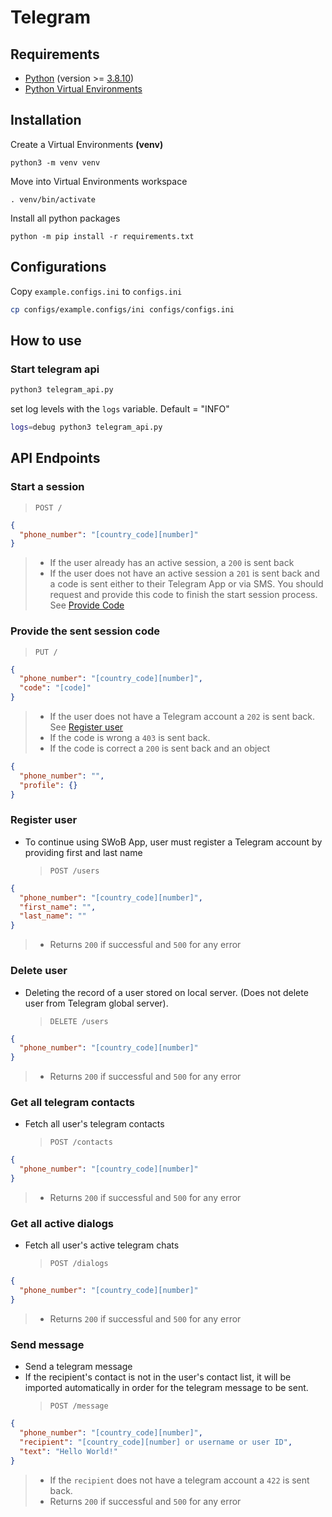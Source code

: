 # Telegram

## Requirements

- [Python](https://www.python.org/) (version >= [3.8.10](https://www.python.org/downloads/release/python-3810/))
- [Python Virtual Environments](https://docs.python.org/3/tutorial/venv.html)

## Installation

Create a Virtual Environments **(venv)**

```
python3 -m venv venv
```

Move into Virtual Environments workspace

```
. venv/bin/activate
```

Install all python packages

```
python -m pip install -r requirements.txt
```

## Configurations

Copy `example.configs.ini` to `configs.ini`

```bash
cp configs/example.configs/ini configs/configs.ini
```

## How to use

### Start telegram api

```bash
python3 telegram_api.py
```

set log levels with the `logs` variable. Default = "INFO"

```bash
logs=debug python3 telegram_api.py
```

## API Endpoints

### Start a session

> `POST /`

```json
{
  "phone_number": "[country_code][number]"
}
```

> - If the user already has an active session, a `200` is sent back
> - If the user does not have an active session a `201` is sent back and a code is sent either to their Telegram App or via SMS.
>   You should request and provide this code to finish the start session process. See [Provide Code](#Provide-the-sent-session-code)

### Provide the sent session code

> `PUT /`

```json
{
  "phone_number": "[country_code][number]",
  "code": "[code]"
}
```

> - If the user does not have a Telegram account a `202` is sent back. See [Register user](#register-user)
> - If the code is wrong a `403` is sent back.
> - If the code is correct a `200` is sent back and an object

```json
{
  "phone_number": "",
  "profile": {}
}
```

### Register user

- To continue using SWoB App, user must register a Telegram account by providing first and last name
  > `POST /users`

```json
{
  "phone_number": "[country_code][number]",
  "first_name": "",
  "last_name": ""
}
```

> - Returns `200` if successful and `500` for any error

### Delete user

- Deleting the record of a user stored on local server. (Does not delete user from Telegram global server).
  > `DELETE /users`

```json
{
  "phone_number": "[country_code][number]"
}
```

> - Returns `200` if successful and `500` for any error

### Get all telegram contacts

- Fetch all user's telegram contacts
  > `POST /contacts`

```json
{
  "phone_number": "[country_code][number]"
}
```

> - Returns `200` if successful and `500` for any error

### Get all active dialogs

- Fetch all user's active telegram chats
  > `POST /dialogs`

```json
{
  "phone_number": "[country_code][number]"
}
```

> - Returns `200` if successful and `500` for any error

### Send message

- Send a telegram message
- If the recipient's contact is not in the user's contact list, it will be imported automatically in order for the telegram message to be sent.
  > `POST /message`

```json
{
  "phone_number": "[country_code][number]",
  "recipient": "[country_code][number] or username or user ID",
  "text": "Hello World!"
}
```

> - If the `recipient` does not have a telegram account a `422` is sent back.
> - Returns `200` if successful and `500` for any error
